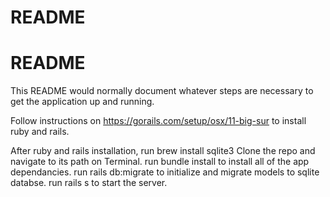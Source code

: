 # README

# README

This README would normally document whatever steps are necessary to get the
application up and running.

Follow instructions on https://gorails.com/setup/osx/11-big-sur to install ruby and rails.

After ruby and rails installation, run brew install sqlite3
Clone the repo and navigate to its path on Terminal.
run bundle install to install all of the app dependancies.
run rails db:migrate to initialize and migrate models to sqlite databse.
run rails s to start the server.